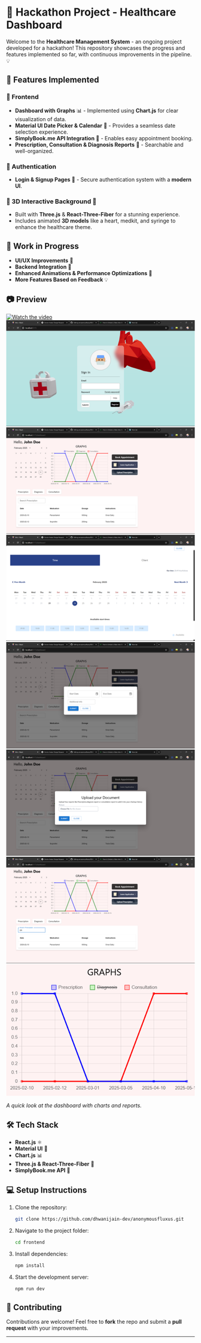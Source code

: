 # 🚀 Hackathon Project - Healthcare Dashboard

Welcome to the **Healthcare Management System** - an ongoing project developed for a hackathon! This repository showcases the progress and features implemented so far, with continuous improvements in the pipeline. 💡

## 📌 Features Implemented

### 🔹 Frontend
- **Dashboard with Graphs** 📊 - Implemented using **Chart.js** for clear visualization of data.
- **Material UI Date Picker & Calendar** 📅 - Provides a seamless date selection experience.
- **SimplyBook.me API Integration** 🏥 - Enables easy appointment booking.
- **Prescription, Consultation & Diagnosis Reports** 📄 - Searchable and well-organized.

### 🔹 Authentication
- **Login & Signup Pages** 🔐 - Secure authentication system with a **modern UI**.

### 🔹 3D Interactive Background 🌌
- Built with **Three.js** & **React-Three-Fiber** for a stunning experience.
- Includes animated **3D models** like a heart, medkit, and syringe to enhance the healthcare theme.

## 🚧 Work in Progress
- **UI/UX Improvements** 🎨
- **Backend Integration** 🔗
- **Enhanced Animations & Performance Optimizations** 🚀
- **More Features Based on Feedback** 💡

## 📷 Preview
[![Watch the video](https://img.youtube.com/vi/PLlCAnfyhHI/0.jpg)](https://www.youtube.com/watch?v=PLlCAnfyhHI)
![](https://github.com/dhwanijain-dev/anonymousfluxus/blob/main/frontend/public/readmePhotos/Screenshot%20(12).png?raw=true)
![](https://github.com/dhwanijain-dev/anonymousfluxus/blob/main/frontend/public/readmePhotos/Screenshot%20(13).png?raw=true)
![](https://github.com/dhwanijain-dev/anonymousfluxus/blob/main/frontend/public/readmePhotos/Screenshot%20(14).png?raw=true)
![](https://github.com/dhwanijain-dev/anonymousfluxus/blob/main/frontend/public/readmePhotos/Screenshot%20(15).png?raw=true)
![](https://github.com/dhwanijain-dev/anonymousfluxus/blob/main/frontend/public/readmePhotos/Screenshot%20(16).png?raw=true)
![](https://github.com/dhwanijain-dev/anonymousfluxus/blob/main/frontend/public/readmePhotos/Screenshot%20(17).png?raw=true)
![](https://github.com/dhwanijain-dev/anonymousfluxus/blob/main/frontend/public/readmePhotos/Screenshot%20(18).png?raw=true)







_A quick look at the dashboard with charts and reports._

## 🛠️ Tech Stack
- **React.js** ⚛️
- **Material UI** 🎨
- **Chart.js** 📊
- **Three.js & React-Three-Fiber** 🌌
- **SimplyBook.me API** 📅

## 💻 Setup Instructions
1. Clone the repository:
   ```sh
   git clone https://github.com/dhwanijain-dev/anonymousfluxus.git
   ```
2. Navigate to the project folder:
   ```sh
   cd frontend
   ```
3. Install dependencies:
   ```sh
   npm install
   ```
4. Start the development server:
   ```sh
   npm run dev
   ```

## 🤝 Contributing
Contributions are welcome! Feel free to **fork** the repo and submit a **pull request** with your improvements.



---
